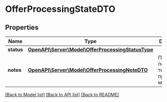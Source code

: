 # OfferProcessingStateDTO

## Properties
Name | Type | Description | Notes
------------ | ------------- | ------------- | -------------
**status** | [**OpenAPI\Server\Model\OfferProcessingStatusType**](OfferProcessingStatusType.md) |  | [optional] 
**notes** | [**OpenAPI\Server\Model\OfferProcessingNoteDTO**](OfferProcessingNoteDTO.md) | Причины, по которым товар не прошел модерацию. | [optional] 

[[Back to Model list]](../README.md#documentation-for-models) [[Back to API list]](../README.md#documentation-for-api-endpoints) [[Back to README]](../README.md)



